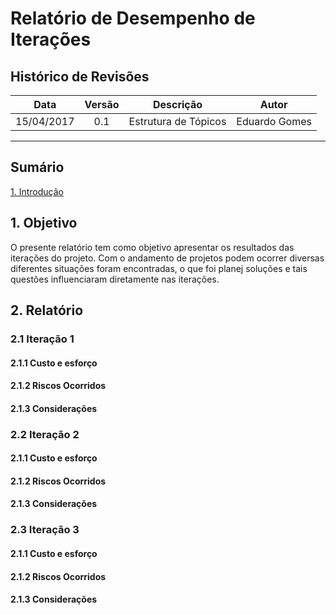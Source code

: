 # Relatório de Desempenho de Iterações

## Histórico de Revisões

| Data | Versão | Descrição | Autor |
|:----:|:------:|:---------:|:-----:|
|15/04/2017|0.1|Estrutura de Tópicos|Eduardo Gomes|


***

## Sumário

[1. Introdução](#1-introdução) 

## 1. Objetivo

O presente relatório tem como objetivo apresentar os resultados das iterações do projeto.
Com o andamento de projetos podem ocorrer diversas diferentes situações foram encontradas, o que foi planej  soluções e tais questões influenciaram diretamente nas iterações.

## 2. Relatório

### 2.1 Iteração 1

#### 2.1.1 Custo e esforço
#### 2.1.2 Riscos Ocorridos
#### 2.1.3 Considerações

### 2.2 Iteração 2

#### 2.1.1 Custo e esforço
#### 2.1.2 Riscos Ocorridos
#### 2.1.3 Considerações

### 2.3 Iteração 3

#### 2.1.1 Custo e esforço
#### 2.1.2 Riscos Ocorridos
#### 2.1.3 Considerações
